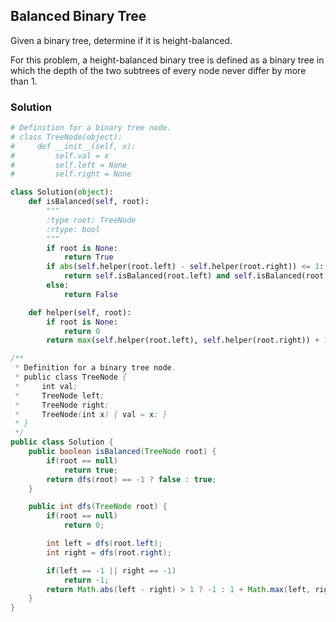 ## Balanced Binary Tree

Given a binary tree, determine if it is height-balanced.

For this problem, a height-balanced binary tree is defined as a binary tree in which the depth of the two subtrees of every node never differ by more than 1.

### Solution

```python
# Definition for a binary tree node.
# class TreeNode(object):
#     def __init__(self, x):
#         self.val = x
#         self.left = None
#         self.right = None

class Solution(object):
    def isBalanced(self, root):
        """
        :type root: TreeNode
        :rtype: bool
        """
        if root is None:
            return True
        if abs(self.helper(root.left) - self.helper(root.right)) <= 1:
            return self.isBalanced(root.left) and self.isBalanced(root.right)
        else:
            return False

    def helper(self, root):
        if root is None:
            return 0
        return max(self.helper(root.left), self.helper(root.right)) + 1
```

```java
/**
 * Definition for a binary tree node.
 * public class TreeNode {
 *     int val;
 *     TreeNode left;
 *     TreeNode right;
 *     TreeNode(int x) { val = x; }
 * }
 */
public class Solution {
    public boolean isBalanced(TreeNode root) {
        if(root == null)
            return true;
        return dfs(root) == -1 ? false : true;
    }

    public int dfs(TreeNode root) {
        if(root == null)
            return 0;

        int left = dfs(root.left);
        int right = dfs(root.right);

        if(left == -1 || right == -1)
            return -1;
        return Math.abs(left - right) > 1 ? -1 : 1 + Math.max(left, right);
    }
}
```
